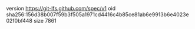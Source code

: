 version https://git-lfs.github.com/spec/v1
oid sha256:156d38b007f59b3f505a1971cd4416c4b85ce81ab6e9913b6e4023e02f0bf448
size 7861
